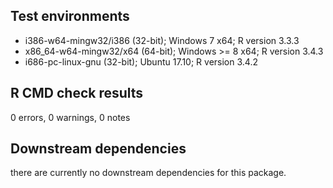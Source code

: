 ## Test environments
- i386-w64-mingw32/i386 (32-bit); Windows 7 x64; R version 3.3.3
- x86_64-w64-mingw32/x64 (64-bit); Windows >= 8 x64; R version 3.4.3
- i686-pc-linux-gnu (32-bit); Ubuntu 17.10; R version 3.4.2


## R CMD check results
0 errors, 0 warnings, 0 notes


## Downstream dependencies
there are currently no downstream dependencies for this package.